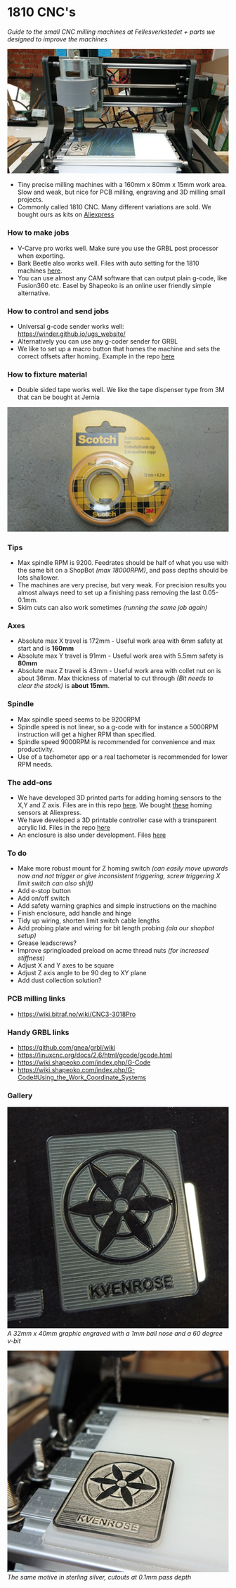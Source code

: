 # 1810 CNC's

*Guide to the small CNC milling machines at Fellesverkstedet + parts we designed to improve the machines*

![](/Images/1810-at-its-limits-engraving-silver.JPG)


 - Tiny precise milling machines with a 160mm x 80mm x 15mm work area. Slow and weak, but nice for PCB milling, engraving and 3D milling small projects.
 - Commonly called 1810 CNC. Many different variations are sold. We bought ours as kits on [Aliexpress](https://www.aliexpress.com/item/32881076895.html?spm=a2g0s.9042311.0.0.362a4c4dJqbJiP)
 
### How to make jobs

 - V-Carve pro works well. Make sure you use the GRBL post processor when exporting.
 - Bark Beetle also works well. Files with auto setting for the 1810 machines [here](https://github.com/fellesverkstedet/1810-CNC-Addons/tree/master/Maintenance).
 - You can use almost any CAM software that can output plain g-code, like Fusion360 etc. Easel by Shapeoko is an online user friendly simple alternative.

### How to control and send jobs

 - Universal g-code sender works well: https://winder.github.io/ugs_website/
 - Alternatively you can use any g-coder sender for GRBL
 - We like to set up a macro button that homes the machine and sets the correct offsets after homing. Example in the repo [here](https://github.com/fellesverkstedet/1810-CNC-Addons/tree/master/Macros)
 
### How to fixture material

 - Double sided tape works well. We like the tape dispenser type from 3M that can be bought at Jernia
 
 ![](/Images/doublesided-tape-from-jernia.jpg)

### Tips

 - Max spindle RPM is 9200. Feedrates should be half of what you use with the same bit on a ShopBot *(max 18000RPM)*, and pass depths should be lots shallower.
 - The machines are very precise, but very weak. For precision results you almost always need to set up a finishing pass removing the last 0.05-0.1mm.
 - Skim cuts can also work sometimes *(running the same job  again)*


### Axes

 - Absolute max X travel is 172mm - Useful work area with 6mm safety  at start and is **160mm**
 - Absolute max Y travel is 91mm - Useful work area with 5.5mm safety is **80mm**
 - Absolute max Z travel is 43mm - Useful work area with collet nut on is about 36mm. Max thickness of material to cut through *(Bit needs to clear the stock)* is **about 15mm**.
 
### Spindle

 - Max spindle speed seems to be 9200RPM
 - Spindle speed is not linear, so a g-code with for instance a 5000RPM instruction will get a higher RPM than specified.
 - Spindle speed 9000RPM is recommended for convenience and max productivity.
 - Use of a tachometer app or a real tachometer is recommended for lower RPM needs.
 
 
### The add-ons

 - We have developed 3D printed parts for adding homing sensors to the X,Y and Z axis. Files are in this repo [here](https://github.com/fellesverkstedet/1810-CNC-Addons/tree/master/HomingExtensions). We bought [these](https://www.aliexpress.com/item/32842303693.html?spm=a2g0s.9042311.0.0.362a4c4dJqbJiP) homing sensors at Aliexpress.
 - We have developed a 3D printable controller case with a transparent acrylic lid. Files in the repo [here](https://github.com/fellesverkstedet/1810-CNC-Addons/tree/master/ControllerCase)
 - An enclosure is also under development. Files [here](https://github.com/fellesverkstedet/1810-CNC-Addons/tree/master/Enclosure)
 
 ### To do
 
  - Make more robust mount for Z homing switch *(can easily move upwards now and not trigger or give inconsistent triggering, screw triggering X limit switch can also shift)*
  - Add e-stop button
  - Add on/off switch
  - Add safety warning graphics and simple instructions on the machine
  - Finish enclosure, add handle and hinge
  - Tidy up wiring, shorten limit switch cable lengths
  - Add probing plate and wiring for bit length probing *(ala our shopbot setup)*
  - Grease leadscrews?
  - Improve springloaded preload on acme thread nuts *(for increased stiffness)*
  - Adjust X and Y axes to be square
  - Adjust Z axis angle to be 90 deg to XY plane
  - Add dust collection solution?


### PCB milling links

 - https://wiki.bitraf.no/wiki/CNC3-3018Pro  
  
### Handy GRBL links

 - https://github.com/gnea/grbl/wiki
 - https://linuxcnc.org/docs/2.6/html/gcode/gcode.html
 - https://wiki.shapeoko.com/index.php/G-Code
 - https://wiki.shapeoko.com/index.php/G-Code#Using_the_Work_Coordinate_Systems
 
### Gallery

![](/Images/test-engraving-in-pmma.JPG)
*A 32mm x 40mm graphic engraved with a 1mm ball nose and a 60 degree v-bit*


![](/Images/test-in-silver.JPG)
*The same motive in sterling silver, cutouts at 0.1mm pass depth*